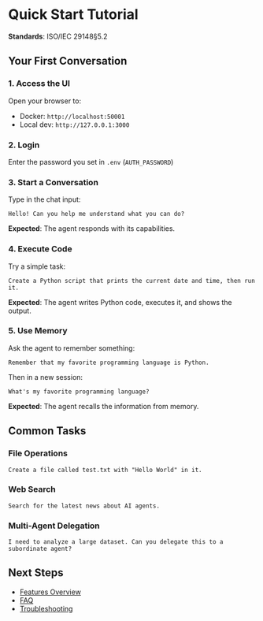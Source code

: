 # Quick Start Tutorial

**Standards**: ISO/IEC 29148§5.2

## Your First Conversation

### 1. Access the UI

Open your browser to:
- Docker: `http://localhost:50001`
- Local dev: `http://127.0.0.1:3000`

### 2. Login

Enter the password you set in `.env` (`AUTH_PASSWORD`)

### 3. Start a Conversation

Type in the chat input:
```
Hello! Can you help me understand what you can do?
```

**Expected**: The agent responds with its capabilities.

### 4. Execute Code

Try a simple task:
```
Create a Python script that prints the current date and time, then run it.
```

**Expected**: The agent writes Python code, executes it, and shows the output.

### 5. Use Memory

Ask the agent to remember something:
```
Remember that my favorite programming language is Python.
```

Then in a new session:
```
What's my favorite programming language?
```

**Expected**: The agent recalls the information from memory.

## Common Tasks

### File Operations

```
Create a file called test.txt with "Hello World" in it.
```

### Web Search

```
Search for the latest news about AI agents.
```

### Multi-Agent Delegation

```
I need to analyze a large dataset. Can you delegate this to a subordinate agent?
```

## Next Steps

- [Features Overview](./features.md)
- [FAQ](./faq.md)
- [Troubleshooting](./troubleshooting.md)
